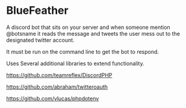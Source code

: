 # BlueFeather
A discord bot that sits on your server and when someone mention @botsname it reads the message and tweets the user mess out to  the designated twitter account.

It must be run on the command line to get the bot to respond.

Uses Several additional libraries to extend functionality.

https://github.com/teamreflex/DiscordPHP

https://github.com/abraham/twitteroauth

https://github.com/vlucas/phpdotenv
